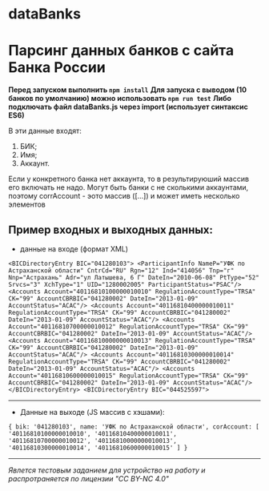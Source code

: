 # dataBanks

# Парсинг данных банков с сайта Банка России 

**Перед запуском выполнить `npm install`**
**Для запуска с выводом (10 банков по умолчанию) можно использовать `npm run test`**
**Либо подключать файл dataBanks.js через import (использует синтаксис ES6)**

В эти данные входят:

1. БИК; 
2. Имя; 
3. Аккаунт.

Если у конкретного банка нет аккаунта, то в результируюший массив его включать не надо.
Могут быть банки с не сколькими аккаунтами, поэтому corrAccount - эото массив ([...]) и может иметь несколько элементов 

## Пример входных и выходных данных: 
 
- данные на входе (формат XML)

``
<BICDirectoryEntry BIC="041280103">
<ParticipantInfo NameP="УФК по Астраханской области" CntrCd="RU" Rgn="12" Ind="414056" Tnp="г" Nnp="Астрахань" Adr="ул Латышева, 6 Г" DateIn="2010-06-08" PtType="52" Srvcs="3" XchType="1" UID="1280002005" ParticipantStatus="PSAC"/>
<Accounts Account="40116810100000010010" RegulationAccountType="TRSA" CK="99" AccountCBRBIC="041280002" DateIn="2013-01-09" AccountStatus="ACAC"/>
<Accounts Account="40116810400000010011" RegulationAccountType="TRSA" CK="99" AccountCBRBIC="041280002" DateIn="2013-01-09" AccountStatus="ACAC"/>
<Accounts Account="40116810700000010012" RegulationAccountType="TRSA" CK="99" AccountCBRBIC="041280002" DateIn="2013-01-09" AccountStatus="ACAC"/>
<Accounts Account="40116810000000010013" RegulationAccountType="TRSA" CK="99" AccountCBRBIC="041280002" DateIn="2013-01-09" AccountStatus="ACAC"/>
<Accounts Account="40116810300000010014" RegulationAccountType="TRSA" CK="99" AccountCBRBIC="041280002" DateIn="2013-01-09" AccountStatus="ACAC"/>
<Accounts Account="40116810600000010015" RegulationAccountType="TRSA" CK="99" AccountCBRBIC="041280002" DateIn="2013-01-09" AccountStatus="ACAC"/>
</BICDirectoryEntry>
<BICDirectoryEntry BIC="044525597">
``

********************
- Данные на выходе (JS массив с хэшами):

``
{
  bik: '041280103',
  name: 'УФК по Астраханской области',
  corAccount: [
    '40116810100000010010',
    '40116810400000010011',
    '40116810700000010012',
    '40116810000000010013',
    '40116810300000010014',
    '40116810600000010015'
  ]
}
``

********************

_Явлется тестовым заданием для устройство на работу и распротраняется по лицензии "CC BY-NC 4.0"_
